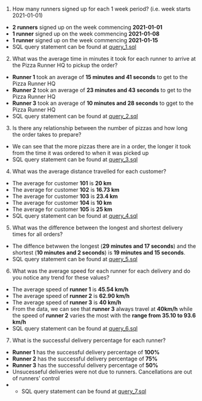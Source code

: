 1. How many runners signed up for each 1 week period? (i.e. week starts 2021-01-01)

- **2 runners** signed up on the week commencing **2021-01-01**
- **1 runner** signed up on the week commencing **2021-01-08**
- **1 runner** signed up on the week commencing **2021-01-15**
- SQL query statement can be found at [query_1.sql](query_1.sql)

2. What was the average time in minutes it took for each runner to arrive at the Pizza Runner HQ to pickup the order?

- **Runner 1** took an average of **15 minutes and 41 seconds** to get to the Pizza Runner HQ
- **Runner 2** took an average of **23 minutes and 43 seconds**
to get to the Pizza Runner HQ
- **Runner 3** took an average of **10 minutes and 28 seconds** to gget to the Pizza Runner HQ
- SQL query statement can be found at [query_2.sql](query_2.sql)


3. Is there any relationship between the number of pizzas and how long the order takes to prepare?

- We can see that the more pizzas there are in a order, the longer it took from the time it was ordered to when it was picked up
- SQL query statement can be found at [query_3.sql](query_3.sql)

4. What was the average distance travelled for each customer?

- The average for customer **101** is **20 km**
- The average for customer **102** is **16.73 km**
- The average for customer **103** is **23.4 km**
- The average for customer **104** is **10 km**
- The average for customer **105** is **25 km**
- SQL query statement can be found at [query_4.sql](query_4.sql)

5. What was the difference between the longest and shortest delivery times for all orders?

- The diffence betwwen the longest (**29 minutes and 17 seconds**) and the shortest (**10 minutes and 2 seconds**) is **19 minutes and 15 seconds**.
- SQL query statement can be found at [query_5.sql](query_5.sql)

6. What was the average speed for each runner for each delivery and do you notice any trend for these values?

- The average speed of **runner 1** is **45.54 km/h**
- The average speed of **runner 2** is **62.90 km/h**
- The average speed of **runner 3** is **40 km/h**
- From the data, we can see that **runner 3** always travel at **40km/h** while the speed of **runner 2** varies the most with the **range from 35.10 to 93.6 km/h**
- SQL query statement can be found at [query_6.sql](query_6.sql)


7. What is the successful delivery percentage for each runner?
- **Runner 1** has the successful delivery percentage of **100%**
- **Runner 2** has the successful delivery percentage of **75%**
- **Runner 3** has the successful delivery percentage of **50%**
- Unsucesseful deliveries were not due to runners. Cancellations are out of runners' control
- - SQL query statement can be found at [query_7.sql](query_7.sql)
